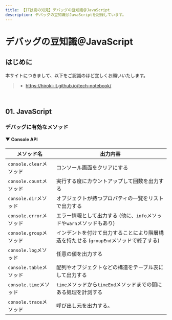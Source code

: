 ```yaml
---
title: 【IT技術の知見】デバッグの豆知識＠JavaScript
description: デバッグの豆知識＠JavaScriptを記録しています。
---
```


# デバッグの豆知識＠JavaScript

## はじめに

本サイトにつきまして、以下をご認識のほど宜しくお願いいたします。

> - https://hiroki-it.github.io/tech-notebook/

<br>

## 01. JavaScript

### デバッグに有効なメソッド

#### ▼ Console API

| メソッド名              | 出力内容                                                                              |
| ----------------------- | ------------------------------------------------------------------------------------- |
| `console.clear`メソッド | コンソール画面をクリアにする                                                          |
| `console.count`メソッド | 実行する度にカウントアップして回数を出力する                                          |
| `console.dir`メソッド   | オブジェクトが持つプロパティの一覧をリストで出力する                                  |
| `console.error`メソッド | エラー情報として出力する (他に、`info`メソッドや`warn`メソッドもあり)                 |
| `console.group`メソッド | インデントを付けて出力することにより階層構造を持たせる (`groupEnd`メソッドで終了する) |
| `console.log`メソッド   | 任意の値を出力する                                                                    |
| `console.table`メソッド | 配列やオブジェクトなどの構造をテーブル表にして出力する                                |
| `console.time`メソッド  | `time`メソッドから`timeEnd`メソッドまでの間にある処理を計測する                       |
| `console.trace`メソッド | 呼び出し元を出力する。                                                                |

<br>
